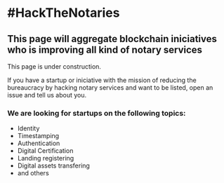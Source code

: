 # #HackTheNotaries

## This page will aggregate blockchain iniciatives who is improving all kind of notary services

This page is under construction.

If you have a startup or iniciative with the mission of reducing the bureaucracy by hacking notary services and want to be listed, open an issue and tell us about you.

### We are looking for startups on the following topics:
- Identity
- Timestamping
- Authentication
- Digital Certification
- Landing registering
- Digital assets transfering
- and others

